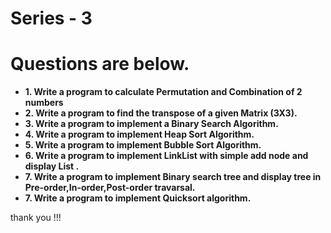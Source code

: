 # Series - 3
<h1>Questions are below.</h1>
<b>
<ul>
	<li>1. Write a program to calculate Permutation and Combination
of 2 numbers</li>
	<li>2. Write a program to find the transpose of a given Matrix
(3X3).</li>
	<li>3. Write a program to implement a Binary Search Algorithm.</li>
	<li>4. Write a program to implement Heap Sort Algorithm.</li>
	<li>5. Write a program to implement Bubble Sort Algorithm.</li>
	<li>6. Write a program to implement LinkList with simple add node and display List .</li>
	<li>7. Write a program to implement Binary search tree and display tree in Pre-order,In-order,Post-order travarsal.</li>
	<li>7. Write a program to implement Quicksort algorithm.</li>
</ul>

</b>
thank you !!!
